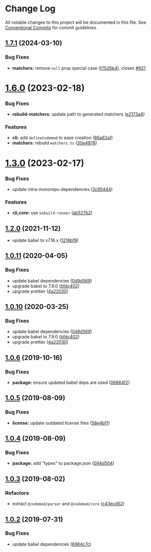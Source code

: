 # Change Log

All notable changes to this project will be documented in this file.
See [Conventional Commits](https://conventionalcommits.org) for commit guidelines.

## [1.7.1](https://github.com/codemod-js/codemod/compare/@codemod/matchers@1.7.0...@codemod/matchers@1.7.1) (2024-03-10)


### Bug Fixes

* **matchers:** remove `null` prop special case ([f7526b4](https://github.com/codemod-js/codemod/commit/f7526b4223cf97415c635b445271dee907d1401e)), closes [#921](https://github.com/codemod-js/codemod/issues/921)





# [1.6.0](https://github.com/codemod-js/codemod/compare/@codemod/matchers@1.4.0...@codemod/matchers@1.6.0) (2023-02-18)


### Bug Fixes

* **rebuild-matchers:** update path to generated matchers ([e2173a4](https://github.com/codemod-js/codemod/commit/e2173a4e69f19cbf644ec22d36c748d81bdcd631))


### Features

* **cli:** add `defineCodemod` to ease creation ([86a62a1](https://github.com/codemod-js/codemod/commit/86a62a11d9f25f2e2e581ff6287ce885ce18f93a))
* **matchers:** rebuild `matchers.ts` ([30e4978](https://github.com/codemod-js/codemod/commit/30e4978ad1b0253f6ff6f5bf04e926b87b16fc00))





# [1.3.0](https://github.com/codemod-js/codemod/compare/@codemod/matchers@1.2.0...@codemod/matchers@1.3.0) (2023-02-17)

### Bug Fixes

- update intra-monorepo dependencies ([3c95444](https://github.com/codemod-js/codemod/commit/3c95444e1f57b982634e635931ca08ecf5805e21))

### Features

- **cli,core:** use `esbuild-runner` ([ab527b2](https://github.com/codemod-js/codemod/commit/ab527b2cea23211732ab1a45512dc1f968c707c6))

## [1.2.0](https://github.com/codemod-js/codemod/compare/@codemod/matchers@1.1.1...@codemod/matchers@1.2.0) (2021-11-12)

- update babel to v7.16.x ([1218bf9](https://github.com/codemod-js/codemod/commit/1218bf98145feaa8a692611152559aa6b46b9ba0))

## [1.0.11](https://github.com/codemod-js/codemod/compare/@codemod/matchers@1.0.8...@codemod/matchers@1.0.11) (2020-04-05)

### Bug Fixes

- update babel dependencies ([0d9d569](https://github.com/codemod-js/codemod/commit/0d9d56985dbc5d47621073561cd1617116685e5d))
- upgrade babel to 7.9.0 ([bfdc402](https://github.com/codemod-js/codemod/commit/bfdc402a6ec0d5a1068c02c07107e8f7148e8a1a))
- upgrade prettier ([4a22030](https://github.com/codemod-js/codemod/commit/4a22030af417911cad1efe44111f9da38c1cc102))

## [1.0.10](https://github.com/codemod-js/codemod/compare/@codemod/matchers@1.0.8...@codemod/matchers@1.0.10) (2020-03-25)

### Bug Fixes

- update babel dependencies ([0d9d569](https://github.com/codemod-js/codemod/commit/0d9d56985dbc5d47621073561cd1617116685e5d))
- upgrade babel to 7.9.0 ([bfdc402](https://github.com/codemod-js/codemod/commit/bfdc402a6ec0d5a1068c02c07107e8f7148e8a1a))
- upgrade prettier ([4a22030](https://github.com/codemod-js/codemod/commit/4a22030af417911cad1efe44111f9da38c1cc102))

## [1.0.6](https://github.com/codemod-js/codemod/compare/@codemod/matchers@1.0.5...@codemod/matchers@1.0.6) (2019-10-16)

### Bug Fixes

- **package:** ensure updated babel deps are used ([06864f2](https://github.com/codemod-js/codemod/commit/06864f2))

## [1.0.5](https://github.com/codemod-js/codemod/compare/@codemod/matchers@1.0.4...@codemod/matchers@1.0.5) (2019-08-09)

### Bug Fixes

- **license:** update outdated license files ([58e4b11](https://github.com/codemod-js/codemod/commit/58e4b11))

## [1.0.4](https://github.com/codemod-js/codemod/compare/@codemod/matchers@1.0.3...@codemod/matchers@1.0.4) (2019-08-09)

### Bug Fixes

- **package:** add "types" to package.json ([094d504](https://github.com/codemod-js/codemod/commit/094d504))

## [1.0.3](https://github.com/codemod-js/codemod/compare/@codemod/matchers@1.0.2...@codemod/matchers@1.0.3) (2019-08-02)

### Refactors

- extract `@codemod/parser` and `@codemod/core` ([c43ecd52](https://github.com/codemod-js/codemod/commit/c43ecd52))

## [1.0.2](https://github.com/codemod-js/codemod/compare/@codemod/matchers@1.0.1...@codemod/matchers@1.0.2) (2019-07-31)

### Bug Fixes

- update babel dependencies ([6984c7c](https://github.com/codemod-js/codemod/commit/6984c7c))
